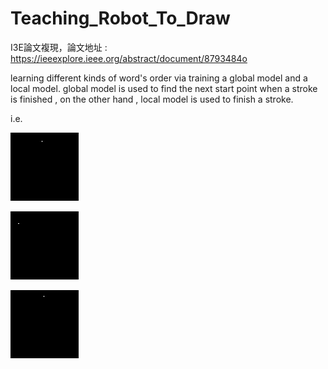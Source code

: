 # Teaching_Robot_To_Draw
I3E論文複現，論文地址 : https://ieeexplore.ieee.org/abstract/document/8793484o

learning different kinds of word's order via training a global model and a local model.
global model is used to find the next start point when a stroke is finished , on the other hand , local model is used to finish a stroke.

i.e.

![](output/out.gif)

![](output/out2.gif)

![](output/out4.gif)


